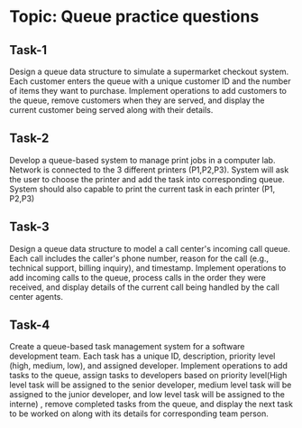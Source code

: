 # Topic: Queue practice questions

## Task-1

Design a queue data structure to simulate a supermarket checkout system. Each customer enters
the queue with a unique customer ID and the number of items they want to purchase. Implement
operations to add customers to the queue, remove customers when they are served, and display the
current customer being served along with their details.

## Task-2

Develop a queue-based system to manage print jobs in a computer lab. Network is connected to
the 3 different printers (P1,P2,P3). System will ask the user to choose the printer and add the task
into corresponding queue. System should also capable to print the current task in each printer (P1,
P2,P3)

## Task-3

Design a queue data structure to model a call center's incoming call queue. Each call includes the
caller's phone number, reason for the call (e.g., technical support, billing inquiry), and timestamp.
Implement operations to add incoming calls to the queue, process calls in the order they were
received, and display details of the current call being handled by the call center agents.

## Task-4

Create a queue-based task management system for a software development team. Each task has a
unique ID, description, priority level (high, medium, low), and assigned developer. Implement
operations to add tasks to the queue, assign tasks to developers based on priority level(High level
task will be assigned to the senior developer, medium level task will be assigned to the junior
developer, and low level task will be assigned to the interne) , remove completed tasks from the
queue, and display the next task to be worked on along with its details for corresponding team
person.

